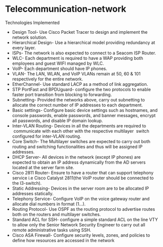 # Telecommunication-network



Technologies Implemented

* Design Tool- Use Cisco Packet Tracer to design and implement the network solution.
* Hierarchical Design- Use a hierarchical model providing redundancy at every layer.
* ISPs- The network is also expected to connect to a Seacom ISP Router.
* WLC- Each department is required to have a WAP providing both employees and guest WIFI managed by WLC.
* VoIP- Each department should have IP phones.
* VLAN- The LAN, WLAN, and VoIP VLANs remain at 50, 60 & 101 respectively for the entire network.
* EtherChannel- Use standard LACP as a method of link aggregation.
* STP PortFast and BPDUguard- configure the two protocols to enable faster port transition from blocking to forwarding.
* Subnetting- Provided the networks above, carry out subnetting to allocate the correct number of IP addresses to each department.
* Basic settings- Configure basic device settings such as hostnames, and console passwords, enable passwords, and banner messages, encrypt all passwords, and disable IP domain lookup.
* Inter-VLAN Routing- Devices in all the departments are required to  communicate with each other with the respective multilayer  switch configured for inter-VLAN routing.
* Core Switch- The Multilayer switches are expected to carry out both routing and switching functionalities and thus will be assigned IP addresses.
* DHCP Server- All devices in the network (except IP phones) are expected to obtain an IP address dynamically from the AD servers located at the server farm site.
* Cisco 2811 Router- Ensure to have a router that can support telephony service i.e Cisco Catalyst 2811(the VoIP router should be connected to the l3-switch).
* Static Addressing- Devices in the server room are to be allocated IP addresses statically.
* Telephony Service- Configure VoIP on the voice gateway router and allocate dial numbers in format (1...).
* Routing Protocol- Use OSPF as the routing protocol to advertise routes both on the routers and multilayer switches.
* Standard ACL for SSH- configure a simple standard ACL on the line VTY to allow only the Senior Network Security Engineer to carry out all remote administrative tasks using SSH.
* Cisco ASA Firewall- Configure security levels, zones, and policies to define how resources are accessed in the network
